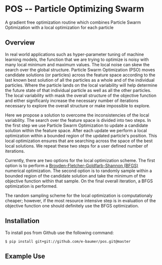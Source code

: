# POS -- Particle Optimizing Swarm
A gradient free optimization routine which combines Particle Swarm Optimization with a local optimization for each particle


## Overview
In real world applications such as hyper-parameter tuning of machine learning models, the function that we are trying to optimize is noisy with
many local minimum and maximum values. The local noise can skew the search over the global structure. Particle Swarm Optimization (PSO) 
moves candidate solutions (or particles) across the feature space according to the last known best solution of all the particles as a whole and of
the individual particles. Where the particle lands on the local variability will help determine the future state of that individual particle as well
as all the other particles. The local variability with mask the overall structure of the objective function and either significanly increase the 
necessary number of iterations necessary to explore the overall structure or make impossible to explore. 

Here we propose a solution to overcome the inconsistencies of the local variability. The search over the feature space is divided into two steps. 
In the first step we use Particle Swarm Optimization to update a candidate solution within the feature space. After each update we perform a local
optimization within a bounded region of the updated particle's position. This local optimization ensures that are searching across the space
of the best local solutions. We repeat these two steps for a user defined number of iterations.

Currently, there are two options for the local optimization scheme. The first option is to perform a [Broyden-Fletcher-Goldfarb-Shannon (BFGS)](https://en.wikipedia.org/wiki/Broyden%E2%80%93Fletcher%E2%80%93Goldfarb%E2%80%93Shanno_algorithm)
numerical optimization. The second option is to randomly sample within a bounded region of the candidate solution and take the minimum of the objective
function within that sample. On the final overall iteration, a BFGS optimization is performed.

The random sampling scheme for the local optimization is computationaly cheaper; however, if the most resource intensive step is in evaluation of
the objective function one should definitely use the BFGS optimization.


## Installation
To install pos from Github use the following command:
```shell
$ pip install git+git://github.com/e-baumer/pos.git@master
```

## Example Use



